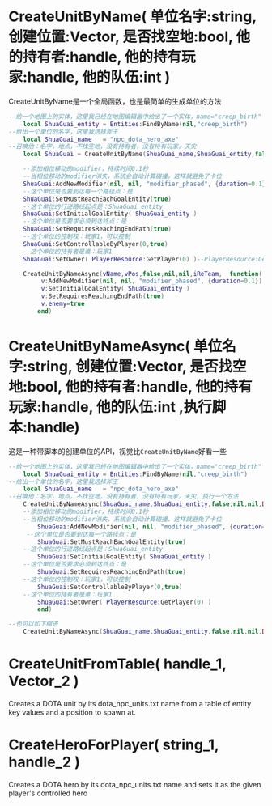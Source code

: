 # CreateUnitByName( 单位名字:string, 创建位置:Vector, 是否找空地:bool, 他的持有者:handle, 他的持有玩家:handle, 他的队伍:int )

CreateUnitByName是一个全局函数，也是最简单的生成单位的方法

```lua
--给一个地图上的实体，这里我已经在地图编辑器中给出了一个实体，name="creep_birth"
    local ShuaGuai_entity = Entities:FindByName(nil,"creep_birth")   
--给出一个单位的名字，这里我选择斧王
    local ShuaGuai_name   = "npc_dota_hero_axe"
--召唤他：名字，地点，不找空地，没有持有者，没有持有玩家，天灾
    local ShuaGuai = CreateUnitByName(ShuaGuai_name,ShuaGuai_entity,false,nil,nil,DOTA_TEAM_BADGUYS)

    --添加相位移动的modifier，持续时间0.1秒
    --当相位移动的modifier消失，系统会自动计算碰撞，这样就避免了卡位
    ShuaGuai:AddNewModifier(nil, nil, "modifier_phased", {duration=0.1})--也可以在上面一条代码的第三个参数填true,都可以避免卡位，但是这个会距离指定的出生点更近一些
    --这个单位是否要到达每一个路径点：是
    ShuaGuai:SetMustReachEachGoalEntity(true)
    --这个单位的行进路线起点是：ShuaGuai_entity
    ShuaGuai:SetInitialGoalEntity( ShuaGuai_entity )
    --这个单位是否要求必须到达终点：是
    ShuaGuai:SetRequiresReachingEndPath(true)
    --这个单位的控制权：玩家1，可以控制
    ShuaGuai:SetControllableByPlayer(0,true)
    --这个单位的持有者是谁：玩家1
    ShuaGuai:SetOwner( PlayerResource:GetPlayer(0) )--PlayerResource:GetSelectedHeroEntity(0)

    CreateUnitByNameAsync(vName,vPos,false,nil,nil,iReTeam,  function( v )
         v:AddNewModifier(nil, nil, "modifier_phased", {duration=0.1})
         v:SetInitialGoalEntity( ShuaGuai_entity )
         v:SetRequiresReachingEndPath(true)
         v.enemy=true
        end)  
```

# CreateUnitByNameAsync( 单位名字:string, 创建位置:Vector, 是否找空地:bool, 他的持有者:handle, 他的持有玩家:handle, 他的队伍:int ,执行脚本:handle)

这是一种带脚本的创建单位的API，视觉比`CreateUnitByName`好看一些

```lua
--给一个地图上的实体，这里我已经在地图编辑器中给出了一个实体，name="creep_birth"
    local ShuaGuai_entity = Entities:FindByName(nil,"creep_birth")
--给出一个单位的名字，这里我选择斧王
    local ShuaGuai_name   = "npc_dota_hero_axe"
--召唤他：名字，地点，不找空地，没有持有者，没有持有玩家，天灾，执行一个方法
    CreateUnitByNameAsync(ShuaGuai_name,ShuaGuai_entity,false,nil,nil,DOTA_TEAM_BADGUYS,  function( ShuaGuai )
    --添加相位移动的modifier，持续时间0.1秒
    --当相位移动的modifier消失，系统会自动计算碰撞，这样就避免了卡位
        ShuaGuai:AddNewModifier(nil, nil, "modifier_phased", {duration=0.1})
     --这个单位是否要到达每一个路径点：是
        ShuaGuai:SetMustReachEachGoalEntity(true)
    --这个单位的行进路线起点是：ShuaGuai_entity
        ShuaGuai:SetInitialGoalEntity( ShuaGuai_entity )
    --这个单位是否要求必须到达终点：是
        ShuaGuai:SetRequiresReachingEndPath(true)
    --这个单位的控制权：玩家1，可以控制
        ShuaGuai:SetControllableByPlayer(0,true)
    --这个单位的持有者是谁：玩家1
        ShuaGuai:SetOwner( PlayerResource:GetPlayer(0) )
        end)  
```
```lua
--也可以如下缩进
    CreateUnitByNameAsync(ShuaGuai_name,ShuaGuai_entity,false,nil,nil,DOTA_TEAM_BADGUYS,  function( ShuaGuai ) ShuaGuai:AddNewModifier(nil, nil, "modifier_phased", {duration=0.1}) ShuaGuai:SetMustReachEachGoalEntity(true) ShuaGuai:SetInitialGoalEntity( ShuaGuai_entity ) ShuaGuai:SetRequiresReachingEndPath(true) ShuaGuai:SetControllableByPlayer(0,true) ShuaGuai:SetOwner( PlayerResource:GetPlayer(0) ) end)  
```

# CreateUnitFromTable( handle_1, Vector_2 )

Creates a DOTA unit by its dota_npc_units.txt name from a table of entity key values and a position to spawn at.

# CreateHeroForPlayer( string_1, handle_2 )
Creates a DOTA hero by its dota_npc_units.txt name and sets it as the given player's controlled hero